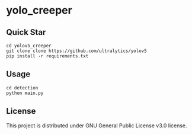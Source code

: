 # yolo_creeper

## Quick Star

```
cd yolov5_creeper
git clone clone https://github.com/ultralytics/yolov5
pip install -r requirements.txt
```

## Usage
```
cd detection
python main.py
```
## License
This project is distributed under GNU General Public License v3.0 license.
